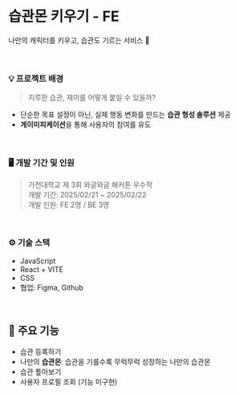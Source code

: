 # 습관몬 키우기 - FE
나만의 캐릭터를 키우고, 습관도 기르는 서비스 🌱

</br>

### 💡 프로젝트 배경
> 지루한 습관, 재미를 어떻게 붙일 수 있을까?
- 단순한 목표 설정이 아닌, 실제 행동 변화를 만드는 **습관 형성 솔루션** 제공
- **게이미피케이션**을 통해 사용자의 참여를 유도

</br>

### 🖥️ 개발 기간 및 인원
> 가천대학교 제 3회 와글와글 해커톤 우수작 </br>
> 개발 기간: 2025/02/21 ~ 2025/02/22 </br>
> 개발 인원: FE 2명 / BE 3명

</br>

### ⚙️ 기술 스택
- JavaScript
- React + VITE 
- CSS
- 협업: Figma, Github

</br>

## 🐣 주요 기능
- 습관 등록하기 
- 나만의 **습관몬**: 습관을 기를수록 무럭무럭 성장하는 나만의 습관몬
- 습관 톺아보기
- 사용자 프로필 조회 (기능 미구현) 
